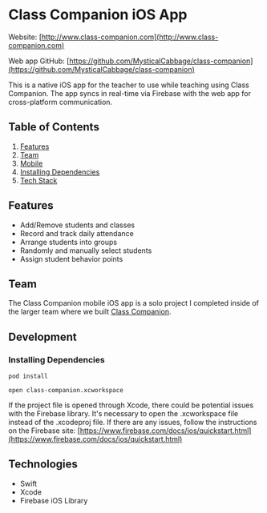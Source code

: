 # Class Companion iOS App

Website: [http://www.class-companion.com](http://www.class-companion.com)

Web app GitHub: [https://github.com/MysticalCabbage/class-companion](https://github.com/MysticalCabbage/class-companion)

This is a native iOS app for the teacher to use while teaching using Class Companion. The app syncs in real-time via Firebase with the web app for cross-platform communication.

## Table of Contents

1. [Features](#features)
1. [Team](#team)
1. [Mobile](#mobile)
1. [Installing Dependencies](#installing-dependencies)
1. [Tech Stack](#tech-stack)


## Features
 - Add/Remove students and classes
 - Record and track daily attendance
 - Arrange students into groups
 - Randomly and manually select students
 - Assign student behavior points
 

## Team

The Class Companion mobile iOS app is a solo project I completed inside of the larger team where we built [Class Companion](https://github.com/MysticalCabbage/class-companion). 

## Development

### Installing Dependencies

```
pod install
```
```
open class-companion.xcworkspace
```

If the project file is opened through Xcode, there could be potential issues with the Firebase library. It's necessary to open the .xcworkspace file instead of the .xcodeproj file. If there are any issues, follow the instructions on the Firebase site: [https://www.firebase.com/docs/ios/quickstart.html](https://www.firebase.com/docs/ios/quickstart.html)

## Technologies
 - Swift
 - Xcode
 - Firebase iOS Library
